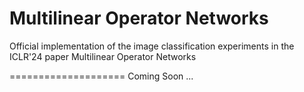 Multilinear Operator Networks
===================================================

Official implementation of the image classification experiments in the ICLR'24 paper Multilinear Operator Networks 

====================
Coming Soon ...
